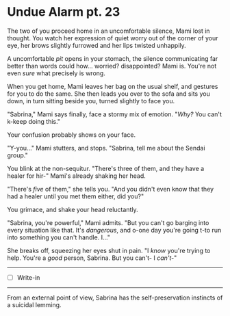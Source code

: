 # Undue Alarm pt. 23

The two of you proceed home in an uncomfortable silence, Mami lost in thought. You watch her expression of quiet worry out of the corner of your eye, her brows slightly furrowed and her lips twisted unhappily.

A uncomfortable *pit* opens in your stomach, the silence communicating far better than words could how\... worried? disappointed? Mami is. You're not even *sure* what precisely is wrong.

When you get home, Mami leaves her bag on the usual shelf, and gestures for you to do the same. She then leads you over to the sofa and sits you down, in turn sitting beside you, turned slightly to face you.

"Sabrina," Mami says finally, face a stormy mix of emotion. "*Why?* You can't k-keep doing this."

Your confusion probably shows on your face.

"Y-you..." Mami stutters, and stops. "Sabrina, tell me about the Sendai group."

You blink at the non-sequitur. "There's three of them, and they have a healer for hir-" Mami's already shaking her head.

"There's *five* of them," she tells you. "And you didn't even know that they had a healer until you met them either, did you?"

You grimace, and shake your head reluctantly.

"Sabrina, you're powerful," Mami admits. "But you can't go barging into every situation like that. It's *dangerous*, and o-one day you're going t-to run into something you can't handle. I..."

She breaks off, squeezing her eyes shut in pain. "I *know* you're trying to help. You're a *good* person, Sabrina. But you can't- I *can't-*"

---

- [ ] Write-in

---

From an external point of view, Sabrina has the self-preservation instincts of a suicidal lemming.

